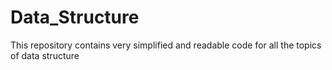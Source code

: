 # Data_Structure
This repository contains very simplified and readable code for all the topics of data structure
